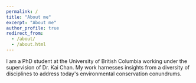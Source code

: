 ```yaml
---
permalink: /
title: "About me"
excerpt: "About me"
author_profile: true
redirect_from: 
  - /about/
  - /about.html
---
```


I am a PhD student at the University of British Columbia working under the supervision of Dr. Kai Chan. My work harnesses insights from a diversity of disciplines to address today's environmental conservation conundrums.
